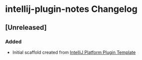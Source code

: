 <!-- Keep a Changelog guide -> https://keepachangelog.com -->

# intellij-plugin-notes Changelog

## [Unreleased]
### Added
- Initial scaffold created from [IntelliJ Platform Plugin Template](https://github.com/JetBrains/intellij-platform-plugin-template)
